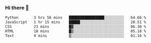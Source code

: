 ### Hi there 🌱
<!--START_SECTION:waka-->

```txt
Python       3 hrs 56 mins   ████████████████░░░░░░░░░   64.66 %
JavaScript   1 hr 15 mins    █████░░░░░░░░░░░░░░░░░░░░   20.51 %
CSS          23 mins         █▓░░░░░░░░░░░░░░░░░░░░░░░   06.30 %
HTML         18 mins         █▒░░░░░░░░░░░░░░░░░░░░░░░   05.18 %
Text         4 mins          ▒░░░░░░░░░░░░░░░░░░░░░░░░   01.16 %
```

<!--END_SECTION:waka-->
<!--
**Dieg0raf/Dieg0raf** is a ✨ _special_ ✨ repository because its `README.md` (this file) appears on your GitHub profile.

Here are some ideas to get you started:

- 🔭 I’m currently working on ...
- 🌱 I’m currently learning ...
- 👯 I’m looking to collaborate on ...
- 🤔 I’m looking for help with ...
- 💬 Ask me about ...
- 📫 How to reach me: ...
- 😄 Pronouns: ...
- ⚡ Fun fact: ...
-->
